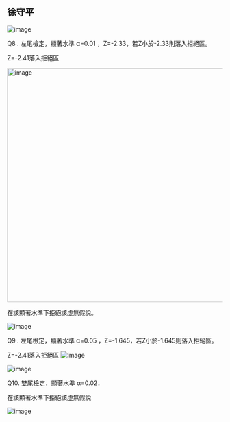  ## 徐守平

![image](https://github.com/user-attachments/assets/926aac00-e639-4a93-8f0e-c1497a79630e)




Q8 . 左尾檢定，顯著水準 α=0.01 ，Z=-2.33，若Z小於-2.33則落入拒絕區。

Z=-2.41落入拒絕區

<img width="547" alt="image" src="https://github.com/user-attachments/assets/1bfe7f8e-c95d-416a-a618-d8e77cd7369f">

 

在該顯著水準下拒絕該虛無假說。

 

![image](https://github.com/user-attachments/assets/c9bf9f34-b7cf-4c51-aca1-82cce97dd777)

 

Q9 . 左尾檢定，顯著水準 α=0.05 ，Z=-1.645，若Z小於-1.645則落入拒絕區。

Z=-2.41落入拒絕區
![image](https://github.com/user-attachments/assets/1581844e-a2de-4588-bcab-054a5830496d)

 

![image](https://github.com/user-attachments/assets/9ece5f98-1bf1-4d34-8b1e-b3764506c213)


Q10.  雙尾檢定，顯著水準 α=0.02，

在該顯著水準下拒絕該虛無假說

![image](https://github.com/user-attachments/assets/d0930f3f-0b6b-449a-83e0-3e4f1432e1bf)

